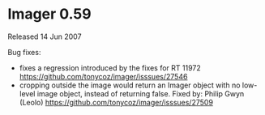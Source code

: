 # Imager 0.59

Released 14 Jun 2007

Bug fixes:
- fixes a regression introduced by the fixes for RT 11972 https://github.com/tonycoz/imager/isssues/27546 
- cropping outside the image would return an Imager object with no low-level image object, instead of returning false. Fixed by: Philip Gwyn (Leolo) https://github.com/tonycoz/imager/isssues/27509